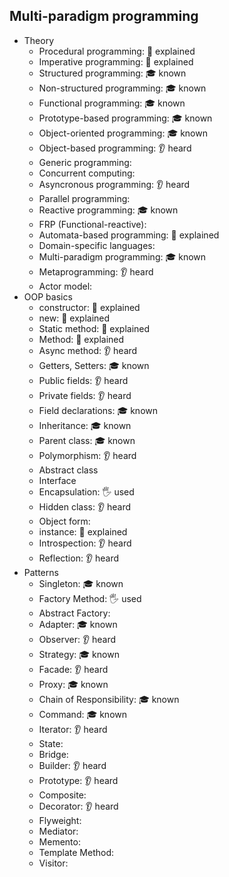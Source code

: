 ## Multi-paradigm programming

- Theory
  - Procedural programming: 🙋 explained
  - Imperative programming: 🙋 explained
  - Structured programming: 🎓 known
  - Non-structured programming: 🎓 known
  - Functional programming: 🎓 known
  - Prototype-based programming: 🎓 known
  - Object-oriented programming: 🎓 known
  - Object-based programming: 👂 heard
  - Generic programming:
  - Concurrent computing:
  - Asyncronous programming: 👂 heard
  - Parallel programming:
  - Reactive programming: 🎓 known
  - FRP (Functional-reactive):
  - Automata-based programming: 🙋 explained
  - Domain-specific languages:
  - Multi-paradigm programming: 🎓 known
  - Metaprogramming: 👂 heard
  - Actor model:
- OOP basics
  - constructor: 🙋 explained
  - new: 🙋 explained
  - Static method: 🙋 explained
  - Method: 🙋 explained
  - Async method: 👂 heard
  - Getters, Setters: 🎓 known
  - Public fields: 👂 heard
  - Private fields: 👂 heard
  - Field declarations: 🎓 known
  - Inheritance: 🎓 known
  - Parent class: 🎓 known
  - Polymorphism: 👂 heard
  - Abstract class
  - Interface
  - Encapsulation: 🖐️ used
  - Hidden class: 👂 heard
  - Object form:
  - instance: 🙋 explained
  - Introspection: 👂 heard
  - Reflection: 👂 heard
- Patterns
  - Singleton: 🎓 known
  - Factory Method: 🖐️ used
  - Abstract Factory: 
  - Adapter: 🎓 known
  - Observer: 👂 heard
  - Strategy: 🎓 known
  - Facade: 👂 heard
  - Proxy: 🎓 known
  - Chain of Responsibility: 🎓 known
  - Command: 🎓 known
  - Iterator: 👂 heard
  - State:
  - Bridge:
  - Builder: 👂 heard
  - Prototype: 👂 heard
  - Composite:
  - Decorator: 👂 heard
  - Flyweight:
  - Mediator:
  - Memento:
  - Template Method:
  - Visitor:
